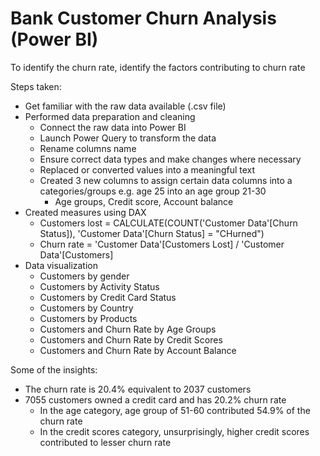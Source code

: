 # Bank Customer Churn Analysis (Power BI)
To identify the churn rate, identify the factors contributing to churn rate

Steps taken:
  - Get familiar with the raw data available (.csv file)
  - Performed data preparation and cleaning
    - Connect the raw data into Power BI
    - Launch Power Query to transform the data
    - Rename columns name
    - Ensure correct data types and make changes where necessary
    - Replaced or converted values into a meaningful text
    - Created 3 new columns to assign certain data columns into a categories/groups e.g. age 25 into an age group 21-30
      - Age groups, Credit score, Account balance
  - Created measures using DAX
    - Customers lost = CALCULATE(COUNT('Customer Data'[Churn Status]), 'Customer Data'[Churn Status] = "CHurned")
    - Churn rate = 'Customer Data'[Customers Lost] / 'Customer Data'[Customers]
  - Data visualization
    - Customers by gender
    - Customers by Activity Status
    - Customers by Credit Card Status
    - Customers by Country
    - Customers by Products
    - Customers and Churn Rate by Age Groups
    - Customers and Churn Rate by Credit Scores
    - Customers and Churn Rate by Account Balance

Some of the insights:
  - The churn rate is 20.4% equivalent to 2037 customers
  - 7055 customers owned a credit card and has 20.2% churn rate
    - In the age category, age group of 51-60 contributed 54.9% of the churn rate
    - In the credit scores category, unsurprisingly, higher credit scores contributed to lesser churn rate
  
